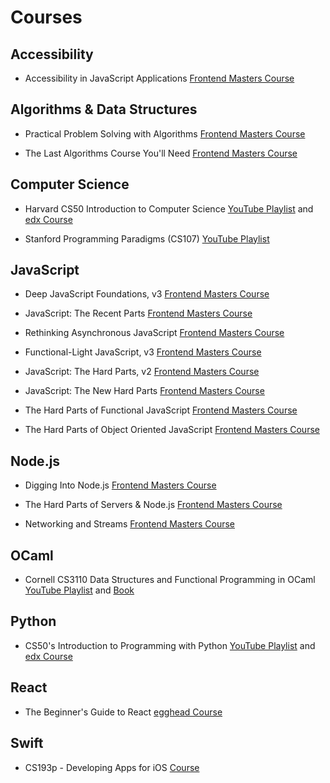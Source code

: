 # Courses

## Accessibility

- Accessibility in JavaScript Applications
[Frontend Masters Course](https://frontendmasters.com/courses/javascript-accessibility/)

## Algorithms & Data Structures

- Practical Problem Solving with Algorithms
[Frontend Masters Course](https://frontendmasters.com/courses/algorithms-practice/)

- The Last Algorithms Course You'll Need
[Frontend Masters Course](https://frontendmasters.com/courses/algorithms/)

## Computer Science

- Harvard CS50 Introduction to Computer Science
[YouTube Playlist](https://www.youtube.com/playlist?list=PLhQjrBD2T380F_inVRXMIHCqLaNUd7bN4) and
[edx Course](https://www.edx.org/course/introduction-computer-science-harvardx-cs50x)

- Stanford Programming Paradigms (CS107)
[YouTube Playlist](https://www.youtube.com/playlist?list=PL9D558D49CA734A02)

## JavaScript

- Deep JavaScript Foundations, v3
[Frontend Masters Course](https://frontendmasters.com/courses/deep-javascript-v3/)

- JavaScript: The Recent Parts
[Frontend Masters Course](https://frontendmasters.com/courses/js-recent-parts/)

- Rethinking Asynchronous JavaScript
[Frontend Masters Course](https://frontendmasters.com/courses/rethinking-async-js/)

- Functional-Light JavaScript, v3
[Frontend Masters Course](https://frontendmasters.com/courses/functional-javascript-v3/)

- JavaScript: The Hard Parts, v2
[Frontend Masters Course](https://frontendmasters.com/courses/javascript-hard-parts-v2/)

- JavaScript: The New Hard Parts
[Frontend Masters Course](https://frontendmasters.com/courses/javascript-new-hard-parts/)

- The Hard Parts of Functional JavaScript
[Frontend Masters Course](https://frontendmasters.com/courses/functional-js-fundamentals/)

- The Hard Parts of Object Oriented JavaScript
[Frontend Masters Course](https://frontendmasters.com/courses/object-oriented-js/)

## Node.js

- Digging Into Node.js
[Frontend Masters Course](https://frontendmasters.com/courses/digging-into-node/)

- The Hard Parts of Servers & Node.js
[Frontend Masters Course](https://frontendmasters.com/courses/servers-node-js/)

- Networking and Streams
[Frontend Masters Course](https://frontendmasters.com/courses/networking-streams/)

## OCaml

- Cornell CS3110 Data Structures and Functional Programming in OCaml
[YouTube Playlist](https://www.youtube.com/playlist?list=PLre5AT9JnKShBOPeuiD9b-I4XROIJhkIU) and
[Book](https://cs3110.github.io/textbook/cover.html)

## Python

- CS50's Introduction to Programming with Python [YouTube Playlist](https://www.youtube.com/playlist?list=PLhQjrBD2T3817j24-GogXmWqO5Q5vYy0V) and [edx Course](https://www.edx.org/course/cs50s-introduction-to-programming-with-python)

## React

- The Beginner's Guide to React
[egghead Course](https://egghead.io/courses/the-beginner-s-guide-to-react)

## Swift

- CS193p - Developing Apps for iOS
[Course](https://cs193p.sites.stanford.edu/)
